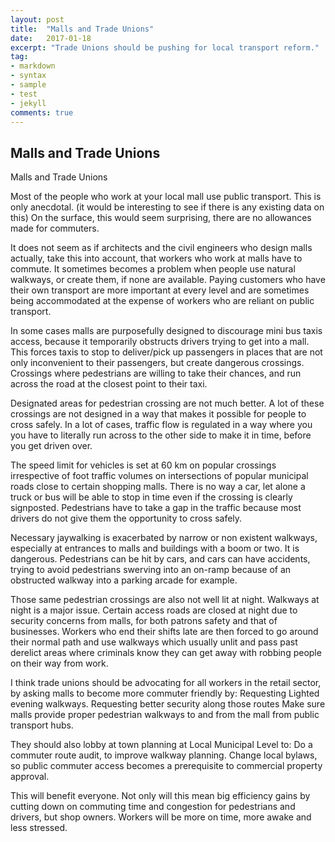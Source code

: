 ```yaml
---
layout: post
title:  "Malls and Trade Unions"
date:   2017-01-18
excerpt: "Trade Unions should be pushing for local transport reform."
tag:
- markdown 
- syntax
- sample
- test
- jekyll
comments: true
---
```


## Malls and Trade Unions

Malls and Trade Unions

Most of the people who work at your local mall use public transport. This is only anecdotal. (it would be interesting to see if there is any existing data on this) On the surface, this would seem surprising, there are no allowances made for commuters. 

It does not seem as if architects and the civil engineers  who design malls actually, take this into account, that workers who work at malls have to commute. It sometimes becomes a problem when people use natural walkways, or create them, if none are available. Paying customers who have their own transport are more important at every level and are sometimes being accommodated at the expense of workers who are reliant on public transport.  

In some cases malls are purposefully designed to discourage mini bus taxis access, because it temporarily obstructs drivers trying to get into a mall. This forces taxis to stop to deliver/pick up passengers in places that are not only inconvenient to their passengers, but create dangerous crossings. Crossings where pedestrians are willing to take their chances, and run across the road at the closest point to their taxi.

Designated areas for pedestrian crossing are not much better. A lot of these crossings are not designed in a way that makes it possible for people to cross safely. In a lot of cases, traffic flow is regulated in a way where you you have to literally run across to the other side to make it in time, before you get driven over.  

The speed limit for vehicles is set at 60 km on popular crossings irrespective of foot traffic volumes on intersections of popular municipal roads close to certain shopping malls. There is no way a car, let alone a truck or bus will be able to stop in time even if the crossing is clearly signposted. Pedestrians have to take a gap in the traffic because most drivers do not give them the opportunity to cross safely.

Necessary jaywalking is exacerbated by narrow or non existent walkways, especially at entrances to malls and buildings with a boom or two. It is dangerous. Pedestrians can be hit by cars, and cars can have accidents, trying to avoid pedestrians swerving into an on-ramp because of an obstructed walkway into a parking arcade for example.  

Those same pedestrian crossings are also not well lit at night. Walkways at night is a major issue. Certain access roads are closed at night due to security concerns from malls, for both patrons safety and that of businesses. Workers who end their shifts late are then forced to go around their normal path and use walkways which usually unlit and pass past derelict areas where criminals know they can get away with robbing people on their way from work.

I think trade unions should be advocating for all workers in the retail sector, by asking malls to become more commuter friendly by:
Requesting Lighted evening walkways.
Requesting better security along those routes
Make sure malls provide proper pedestrian walkways to and from the mall from public transport hubs.

They should also lobby at town planning at Local Municipal Level to:
Do a commuter route audit, to improve walkway planning. 
Change local bylaws, so public commuter access becomes a prerequisite to commercial property approval. 

This will benefit everyone. Not only will this mean big efficiency gains by cutting down on commuting time and congestion for pedestrians and drivers, but shop owners. Workers will be more on time, more awake and less stressed.
